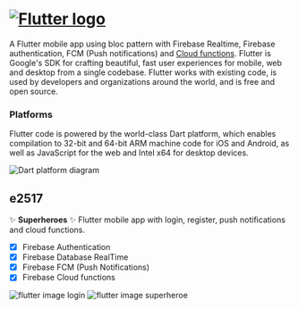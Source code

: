 # [![Flutter logo][]][flutter.dev]

A Flutter mobile app using bloc pattern with Firebase Realtime, Firebase authentication, FCM (Push notifications) and [Cloud functions]. Flutter is Google's SDK for crafting beautiful, fast user experiences for mobile, web and desktop from a single codebase. Flutter works with existing
code, is used by developers and organizations around the world, and is free
and open source.

### Platforms

Flutter code is powered by the world-class Dart platform, which enables
compilation to 32-bit and 64-bit ARM machine code for iOS and Android, as well
as JavaScript for the web and Intel x64 for desktop devices.

![Dart platform diagram][]

## e2517

:sparkles: **Superheroes** :sparkles:
Flutter mobile app with login, register, push notifications and cloud functions.
- [x] Firebase Authentication
- [x] Firebase Database RealTime
- [x] Firebase FCM (Push Notifications)
- [x] Firebase Cloud functions

![flutter image login][] ![flutter image superheroe][]

[flutter logo]: https://raw.githubusercontent.com/flutter/website/master/src/_assets/image/flutter-lockup.png
[flutter.dev]: https://flutter.dev
[dart platform diagram]: https://github.com/flutter/website/blob/master/src/images/homepage/dart-diagram-small.png
[cloud functions]: https://github.com/E2517/e2517CloudFunctions
[flutter image login]: http://achoweb.es/wp-content/uploads/2020/06/login.png
[flutter image superheroe]: http://achoweb.es/wp-content/uploads/2020/06/superheroe.png

